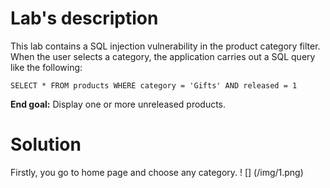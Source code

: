 # Lab's description
This lab contains a SQL injection vulnerability in the product category filter. When the user selects a category, the application carries out a SQL query like the following:

`SELECT * FROM products WHERE category = 'Gifts' AND released = 1`

**End goal:** Display one or more unreleased products.

# Solution
Firstly, you go to home page and choose any category.
! [] (/img/1.png)

